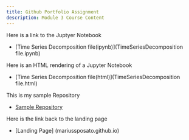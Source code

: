 ```yaml
---
title: Github Portfolio Assignment
description: Module 3 Course Content 
---
```




Here is a link to the Juptyer Notebook 

- [Time Series Decomposition file(ipynb)](TimeSeriesDecomposition file.ipynb)

Here is an HTML rendering of a Jupyter Notebook 
- [Time Series Decomposition file(html)](TimeSeriesDecomposition file.html)

This is my sample Repository 

- [Sample Repository](https://github.com/MariusSposato/Sample-/tree/main)


Here is the link back to the landing page 

- [Landing Page] (mariussposato.github.io)
